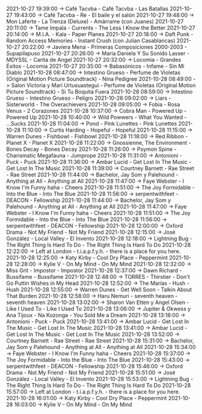 2021-10-27 19:39:00 -> Café Tacvba - Café Tacvba - Las Batallas
2021-10-27 19:43:00 -> Café Tacvba - Re - El baile y el salón
2021-10-27 19:48:00 -> Mon Laferte - La Trenza (Deluxe) - Amárrame (con Juanes)
2021-10-27 20:11:00 -> Tame Impala - Currents - The Less I Know the Better
2021-10-27 20:14:00 -> M.I.A. - Kala - Paper Planes
2021-10-27 20:18:00 -> Daft Punk - Random Access Memories - Instant Crush (con Julian Casablancas)
2021-10-27 20:22:00 -> Javiera Mena - Primeras Composiciones 2000-2003 - Supapilapuso
2021-10-27 20:26:00 -> Maria Daniela Y Su Sonido Lasser - MDYSSL - Carita de Angel
2021-10-27 20:32:00 -> Locomia - Grandes Éxitos - Locomia
2021-10-27 20:35:00 -> Babasónicos - Infame - Sin Mi Diablo
2021-10-28 08:47:00 -> Intestino Grueso - Perfume de Violetas (Original Motion Picture Soundtrack) - Nina Pedigree
2021-10-28 08:49:00 -> Salon Victoria y Mari Urtusuastegui - Perfume de Violetas (Original Motion Picture Soundtrack) - Si Tu Boquita Fuera
2021-10-28 08:59:00 -> Intestino Grueso - Intestino Grueso - Peligro
2021-10-28 09:02:00 -> Liars - Sisterworld - The Overachievers
2021-10-28 09:05:00 -> Fobia - Rosa Venus - 2 Corazones
2021-10-28 10:37:00 -> Cobra Man - Powered Up - Powered Up
2021-10-28 10:40:00 -> Wild Powwers - What You Wanted - ...Sucks
2021-10-28 11:04:00 -> Pond - Pink Lunettes - Pink Lunettes
2021-10-28 11:10:00 -> Curtis Harding - Hopeful - Hopeful
2021-10-28 11:15:00 -> Warren Dunes - Fishbowl - Fishbowl
2021-10-28 11:18:00 -> Red Ribbon - Planet X - Planet X
2021-10-28 11:22:00 -> Gnossienne, The Environment - Bones Decay - Bones Decay
2021-10-28 11:26:00 -> Psymon Spine - Charismatic Megafauna - Jumprope
2021-10-28 11:31:00 -> Antonioni - Puck - Puck
2021-10-28 11:36:00 -> Ambar Lucid - Get Lost In The Music - Get Lost In The Music
2021-10-28 11:39:00 -> Courtney Barnett - Rae Street - Rae Street
2021-10-28 11:44:00 -> Bachelor, Jay Som y Palehound - Anything at All - Anything at All
2021-10-28 11:47:00 -> Faye Webster - I Know I'm Funny haha - Cheers
2021-10-28 11:51:00 -> The Joy Formidable - Into the Blue - Into The Blue
2021-10-28 11:56:00 -> serpentwithfeet - DEACON - Fellowship
2021-10-28 11:44:00 -> Bachelor, Jay Som y Palehound - Anything at All - Anything at All
2021-10-28 11:47:00 -> Faye Webster - I Know I'm Funny haha - Cheers
2021-10-28 11:51:00 -> The Joy Formidable - Into the Blue - Into The Blue
2021-10-28 11:56:00 -> serpentwithfeet - DEACON - Fellowship
2021-10-28 12:00:00 -> Oxford Drama - Not My Friend - Not My Friend
2021-10-28 12:15:00 -> José González - Local Valley - El Invento
2021-10-28 12:18:00 -> Lightning Bug - The Right Thing Is Hard To Do - The Right Thing Is Hard To Do
2021-10-28 12:22:00 -> Left at London - t.i.a.p.f.y.h. - there is a place for you here.
2021-10-28 12:25:00 -> Katy Kirby - Cool Dry Place - Peppermint
2021-10-28 12:28:00 -> Kylie V - On My Mind - On My Mind
2021-10-28 12:32:00 -> Miss Grit - Impostor - Impostor
2021-10-28 12:37:00 -> Dawn Richard - Bussifame - Bussifame
2021-10-28 12:48:00 -> TORRES - Thirstier - Don't Go Puttin Wishes in My Head
2021-10-28 12:52:00 -> The Marías - Hush - Hush
2021-10-28 12:55:00 -> Warren Dunes - Get Well Soon - Talkin About That Burden
2021-10-28 12:58:00 -> Haru Nemuri - seventh heaven - seventh heaven
2021-10-28 13:02:00 -> Sharon Van Etten y Angel Olsen - Like I Used To - Like I Used To
2021-10-28 13:06:00 -> Jupiter & Okwess y Ana Tijoux - Na Kozonga - You Sold Me a Dream
2021-10-28 13:18:00 -> Antonioni - Puck - Puck
2021-10-28 13:41:00 -> Ambar Lucid - Get Lost In The Music - Get Lost In The Music
2021-10-28 13:41:00 -> Ambar Lucid - Get Lost In The Music - Get Lost In The Music
2021-10-28 13:52:00 -> Courtney Barnett - Rae Street - Rae Street
2021-10-28 15:31:00 -> Bachelor, Jay Som y Palehound - Anything at All - Anything at All
2021-10-28 15:34:00 -> Faye Webster - I Know I'm Funny haha - Cheers
2021-10-28 15:37:00 -> The Joy Formidable - Into the Blue - Into The Blue
2021-10-28 15:43:00 -> serpentwithfeet - DEACON - Fellowship
2021-10-28 15:46:00 -> Oxford Drama - Not My Friend - Not My Friend
2021-10-28 15:51:00 -> José González - Local Valley - El Invento
2021-10-28 15:53:00 -> Lightning Bug - The Right Thing Is Hard To Do - The Right Thing Is Hard To Do
2021-10-28 15:57:00 -> Left at London - t.i.a.p.f.y.h. - there is a place for you here.
2021-10-28 16:01:00 -> Katy Kirby - Cool Dry Place - Peppermint
2021-10-28 16:03:00 -> Kylie V - On My Mind - On My Mind
